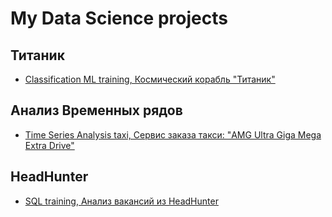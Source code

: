 # My Data Science projects

## Титаник
* [Classification ML training, Космический корабль "Титаник"](https://nbviewer.org/github/jamacasi31/Sf-study/blob/main/Classification_ML_training/ML_training.ipynb)

## Анализ Временных рядов
* [Time Series Analysis taxi, Сервис заказа такси: "AMG Ultra Giga Mega Extra Drive"](https://nbviewer.org/github/jamacasi31/Sf-study/blob/main/Time_Series_Analysis_Taxi/taxi_orders.ipynb)
## HeadHunter
* [SQL training, Анализ вакансий из HeadHunter](https://nbviewer.org/github/jamacasi31/Sf-study/blob/main/SQL_training/Project_HH.ipynb)

